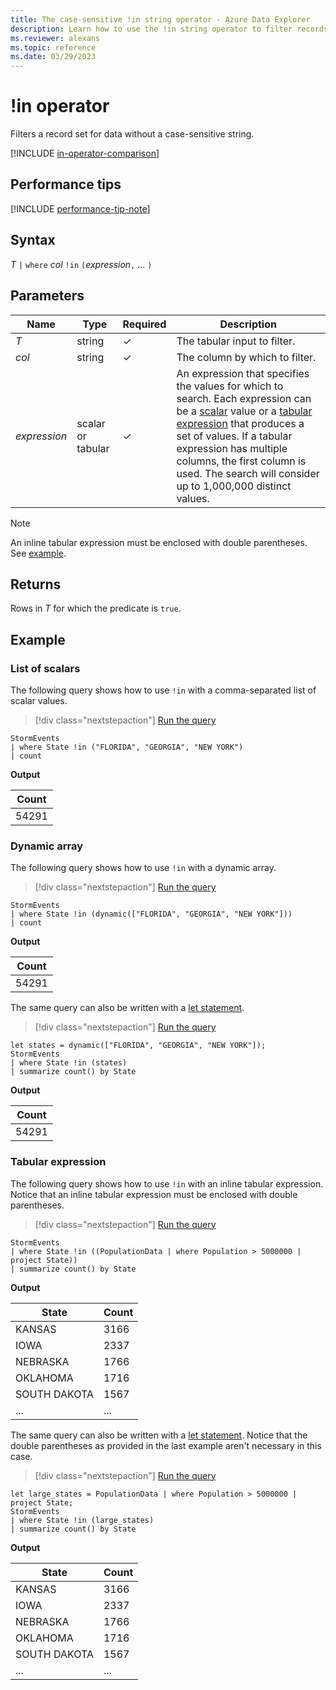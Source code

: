 ```yaml
---
title: The case-sensitive !in string operator - Azure Data Explorer
description: Learn how to use the !in string operator to filter records for data without a case-sensitive string.
ms.reviewer: alexans
ms.topic: reference
ms.date: 03/29/2023
---
```

# !in operator

Filters a record set for data without a case-sensitive string.

[!INCLUDE [in-operator-comparison](../../includes/in-operator-comparison.md)]

## Performance tips

[!INCLUDE [performance-tip-note](../../includes/performance-tip-note.md)]

## Syntax

*T* `|` `where` *col* `!in` `(`*expression*`,` ... `)`

## Parameters

| Name | Type | Required | Description |
|--|--|--|--|
| *T* | string | &check; | The tabular input to filter.|
| *col* | string | &check; | The column by which to filter.|
| *expression* | scalar or tabular | &check; | An expression that specifies the values for which to search. Each expression can be a [scalar](scalar-data-types/index.md) value or a [tabular expression](tabularexpressionstatements.md) that produces a set of values. If a tabular expression has multiple columns, the first column is used. The search will consider up to 1,000,000 distinct values.|

> [!NOTE]
> An inline tabular expression must be enclosed with double parentheses. See [example](#tabular-expression).

## Returns

Rows in *T* for which the predicate is `true`.

## Example

### List of scalars

The following query shows how to use `!in` with a comma-separated list of scalar values.

> [!div class="nextstepaction"]
> <a href="https://dataexplorer.azure.com/clusters/help/databases/Samples?query=H4sIAAAAAAAAAwsuyS/KdS1LzSspVuCqUSjPSC1KVQguSSxJVVDMzFPQUHLz8Q/ydHFU0lFQcnf1D3L3BDP9XMMVIv2DvJU0QbqS80vzSgDNxq+9SgAAAA==" target="_blank">Run the query</a>

```kusto
StormEvents 
| where State !in ("FLORIDA", "GEORGIA", "NEW YORK") 
| count
```

**Output**

|Count|
|---|
|54291|

### Dynamic array

The following query shows how to use `!in` with a dynamic array.

> [!div class="nextstepaction"]
> <a href="https://dataexplorer.azure.com/clusters/help/databases/Samples?query=H4sIAAAAAAAAAwsuyS/KdS1LzSspVuCqUSjPSC1KVQguSSxJVVDMzFPQSKnMS8zNTNaIVnLz8Q/ydHFU0lFQcnf1D3L3BDP9XMMVIv2DvJViNTVBBiTnl+aVAAD4lvyYVQAAAA==" target="_blank">Run the query</a>

```kusto
StormEvents 
| where State !in (dynamic(["FLORIDA", "GEORGIA", "NEW YORK"])) 
| count
```

**Output**

|Count|
|---|
|54291|  

The same query can also be written with a [let statement](letstatement.md).

> [!div class="nextstepaction"]
> <a href="https://dataexplorer.azure.com/clusters/help/databases/Samples?query=H4sIAAAAAAAAA8tJLVEoLkksSS1WsFVIqcxLzM1M1ohWcvPxD/J0cVTSUVByd/UPcvcEM/1cwxUi/YO8lWI1rbmCS/KLcl3LUvNKihW4ahTKM1KLUhWCQUYpKGbmKWhATNUEShWX5uYmFmVWpSok55fmlWhoKiRVQlQCAKFqvAF+AAAA" target="_blank">Run the query</a>

```kusto
let states = dynamic(["FLORIDA", "GEORGIA", "NEW YORK"]);
StormEvents 
| where State !in (states)
| summarize count() by State
```

**Output**

|Count|
|---|
|54291|

### Tabular expression

The following query shows how to use `!in` with an inline tabular expression. Notice that an inline tabular expression must be enclosed with double parentheses.

> [!div class="nextstepaction"]
> <a href="https://dataexplorer.azure.com/clusters/help/databases/Samples?query=H4sIAAAAAAAAAwsuyS/KdS1LzSspVuCqUSjPSC1KVQguSSxJVVDMzFPQ0AjILyjNSSzJzM9zSSxJVIApQQgr2CmYGoABULKgKD8rNbkEYoKmJtDE4tLc3MSizKpUheT80rwSDU2FpEqINABw+yCTewAAAA==" target="_blank">Run the query</a>

```kusto
StormEvents 
| where State !in ((PopulationData | where Population > 5000000 | project State))
| summarize count() by State
```

**Output**

|State|Count|
|--|--|
|KANSAS|3166|
|IOWA|2337|
|NEBRASKA|1766|
|OKLAHOMA|1716|
|SOUTH DAKOTA|1567|
|...|...|

The same query can also be written with a [let statement](letstatement.md). Notice that the double parentheses as provided in the last example aren't necessary in this case.

> [!div class="nextstepaction"]
> <a href="https://dataexplorer.azure.com/clusters/help/databases/Samples?query=H4sIAAAAAAAAA02NvQrCQBCE+zzF2CWdjZXEKvZCHkDWsCQnd7dhby+i+PD5ESFTznwf49ngSXu+JyPjhBo3GbMncxIbMsIXr4GVdzUuOB23LOOo8uTO0K76uWhNNFwnjpZQ/NVtw8FFlPuvagFSDoHUfRid5Ghlhcf7x89eufmimgAAAA==" target="_blank">Run the query</a>

```kusto
let large_states = PopulationData | where Population > 5000000 | project State;
StormEvents 
| where State !in (large_states)
| summarize count() by State
```

**Output**

|State|Count|
|--|--|
|KANSAS|3166|
|IOWA|2337|
|NEBRASKA|1766|
|OKLAHOMA|1716|
|SOUTH DAKOTA|1567|
|...|...|
